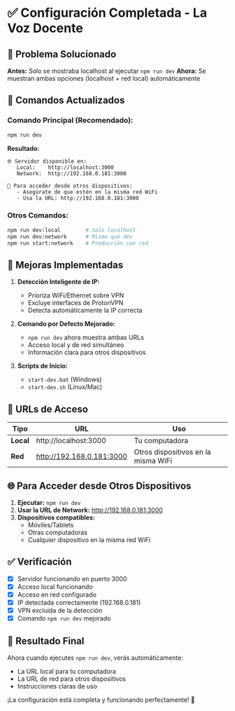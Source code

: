 # ✅ Configuración Completada - La Voz Docente

## 🎯 **Problema Solucionado**

**Antes:** Solo se mostraba localhost al ejecutar `npm run dev`
**Ahora:** Se muestran ambas opciones (localhost + red local) automáticamente

## 🚀 **Comandos Actualizados**

### Comando Principal (Recomendado):
```bash
npm run dev
```
**Resultado:**
```
🌐 Servidor disponible en:
   Local:    http://localhost:3000
   Network:  http://192.168.0.181:3000

📱 Para acceder desde otros dispositivos:
   - Asegúrate de que estén en la misma red WiFi
   - Usa la URL: http://192.168.0.181:3000
```

### Otros Comandos:
```bash
npm run dev:local        # Solo localhost
npm run dev:network      # Mismo que dev
npm run start:network    # Producción con red
```

## 🔧 **Mejoras Implementadas**

1. **Detección Inteligente de IP:**
   - Prioriza WiFi/Ethernet sobre VPN
   - Excluye interfaces de ProtonVPN
   - Detecta automáticamente la IP correcta

2. **Comando por Defecto Mejorado:**
   - `npm run dev` ahora muestra ambas URLs
   - Acceso local y de red simultáneo
   - Información clara para otros dispositivos

3. **Scripts de Inicio:**
   - `start-dev.bat` (Windows)
   - `start-dev.sh` (Linux/Mac)

## 📱 **URLs de Acceso**

| Tipo | URL | Uso |
|------|-----|-----|
| **Local** | http://localhost:3000 | Tu computadora |
| **Red** | http://192.168.0.181:3000 | Otros dispositivos en la misma WiFi |

## 🌐 **Para Acceder desde Otros Dispositivos**

1. **Ejecutar:** `npm run dev`
2. **Usar la URL de Network:** http://192.168.0.181:3000
3. **Dispositivos compatibles:**
   - Móviles/Tablets
   - Otras computadoras
   - Cualquier dispositivo en la misma red WiFi

## ✅ **Verificación**

- [x] Servidor funcionando en puerto 3000
- [x] Acceso local funcionando
- [x] Acceso en red configurado
- [x] IP detectada correctamente (192.168.0.181)
- [x] VPN excluida de la detección
- [x] Comando `npm run dev` mejorado

## 🎉 **Resultado Final**

Ahora cuando ejecutes `npm run dev`, verás automáticamente:
- La URL local para tu computadora
- La URL de red para otros dispositivos
- Instrucciones claras de uso

¡La configuración está completa y funcionando perfectamente! 🚀



